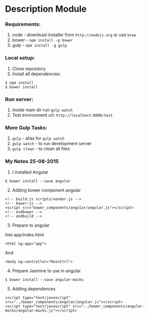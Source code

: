 # Description Module

### Requirements:
1. node - download installer from `http://nodejs.org` or use `brew`
2. bower - `npm install -g bower`
3. gulp - `npm install -g gulp`

### Local setup:
1. Clone repository
2. Install all dependencies:

```
$ npm install
$ bower install
```

### Run server:
1. Inside main dir run `gulp watch`
2. Test environment url: `http://localhost:8000/test`

### More Gulp Tasks:

1. `gulp` - alias for `gulp watch`
2. `gulp watch` - to run development server
3. `gulp clean` - to clean all files


### My Notes 25-08-2015

1. I installed Angular

```
$ bower install --save angular
```

2. Adding bower component angular

```
<!-- build:js scripts/vendor.js -->
<!-- bower:js -->
<script src="bower_components/angular/angular.js"></script>
<!-- endbower -->
<!-- endbuild -->
```

3. Prepare to angular

Into app/index.html

```
<html ng-app="app">
```

And
```
<body ng-controller="MainCtrl">
```

4. Prepare Jasmine to use in angular

```
$ bower install --save angular-mocks
```

5. Adding dependences

```
<script type="text/javascript" src="../bower_components/angular/angular.js"></script>
<script type="text/javascript" src="../bower_components/angular-mocks/angular-mocks.js"></script>
```

